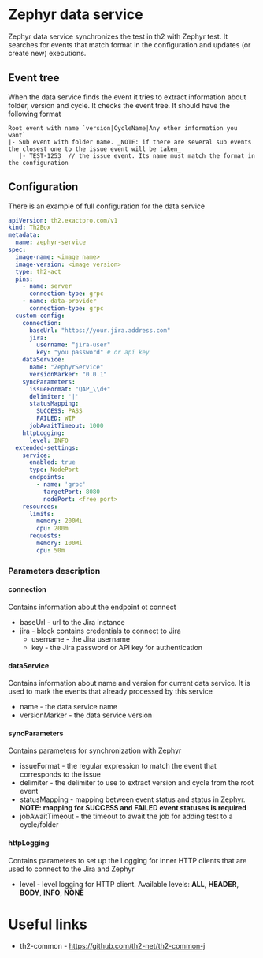 # Zephyr data service

Zephyr data service synchronizes the test in th2 with Zephyr test.
It searches for events that match format in the configuration and updates (or create new) executions.


## Event tree

When the data service finds the event it tries to extract information about folder, version and cycle.
It checks the event tree. It should have the following format

```
Root event with name `version|CycleName|Any other information you want`
|- Sub event with folder name. _NOTE: if there are several sub events the closest one to the issue event will be taken_
   |- TEST-1253  // the issue event. Its name must match the format in the configuration
```

## Configuration

There is an example of full configuration for the data service

```yaml
apiVersion: th2.exactpro.com/v1
kind: Th2Box
metadata:
  name: zephyr-service
spec:
  image-name: <image name>
  image-version: <image version>
  type: th2-act
  pins:
    - name: server
      connection-type: grpc
    - name: data-provider
      connection-type: grpc
  custom-config:
    connection:
      baseUrl: "https://your.jira.address.com"
      jira:
        username: "jira-user"
        key: "you password" # or api key
    dataService:
      name: "ZephyrService"
      versionMarker: "0.0.1"
    syncParameters:
      issueFormat: "QAP_\\d+"
      delimiter: '|'
      statusMapping:
        SUCCESS: PASS
        FAILED: WIP
      jobAwaitTimeout: 1000
    httpLogging:
      level: INFO
  extended-settings:
    service:
      enabled: true
      type: NodePort
      endpoints:
        - name: 'grpc'
          targetPort: 8080
          nodePort: <free port>
    resources:
      limits:
        memory: 200Mi
        cpu: 200m
      requests:
        memory: 100Mi
        cpu: 50m
```

### Parameters description

#### connection

Contains information about the endpoint ot connect

+ baseUrl - url to the Jira instance
+ jira - block contains credentials to connect to Jira
    + username - the Jira username
    + key - the Jira password or API key for authentication

#### dataService

Contains information about name and version for current data service. It is used to mark the events that already processed by this service

+ name - the data service name
+ versionMarker - the data service version

#### syncParameters

Contains parameters for synchronization with Zephyr

+ issueFormat - the regular expression to match the event that corresponds to the issue
+ delimiter - the delimiter to use to extract version and cycle from the root event
+ statusMapping - mapping between event status and status in Zephyr. **NOTE: mapping for SUCCESS and FAILED event statuses is required**
+ jobAwaitTimeout - the timeout to await the job for adding test to a cycle/folder

#### httpLogging

Contains parameters to set up the Logging for inner HTTP clients that are used to connect to the Jira and Zephyr

+ level - level logging for HTTP client. Available levels: **ALL**, **HEADER**, **BODY**, **INFO**, **NONE**

# Useful links

+ th2-common - https://github.com/th2-net/th2-common-j